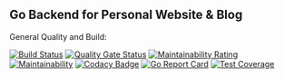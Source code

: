 ## Go Backend for Personal Website & Blog

General Quality and Build:

[![Build Status](https://travis-ci.com/MartinHeinz/blog-backend.svg?branch=master)](https://travis-ci.com/MartinHeinz/blog-backend)
[![Quality Gate Status](https://sonarcloud.io/api/project_badges/measure?project=MartinHeinz_blog-backend&metric=alert_status)](https://sonarcloud.io/dashboard?id=MartinHeinz_blog-backend)
[![Maintainability Rating](https://sonarcloud.io/api/project_badges/measure?project=MartinHeinz_blog-backend&metric=sqale_rating)](https://sonarcloud.io/dashboard?id=MartinHeinz_blog-backend)
[![Maintainability](https://api.codeclimate.com/v1/badges/6bfaf0c31bdf6fd1fc7a/maintainability)](https://codeclimate.com/github/MartinHeinz/blog-backend/maintainability)
[![Codacy Badge](https://api.codacy.com/project/badge/Grade/728b4690245b4f768bd73773c06b735e)](https://app.codacy.com/app/MartinHeinz/blog-backend?utm_source=github.com&utm_medium=referral&utm_content=MartinHeinz/blog-backend&utm_campaign=Badge_Grade_Dashboard)
[![Go Report Card](https://goreportcard.com/badge/github.com/MartinHeinz/blog-backend)](https://goreportcard.com/report/github.com/MartinHeinz/blog-backend)
[![Test Coverage](https://api.codeclimate.com/v1/badges/6bfaf0c31bdf6fd1fc7a/test_coverage)](https://codeclimate.com/github/MartinHeinz/blog-backend/test_coverage)
